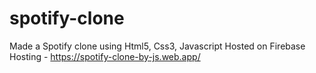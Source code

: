 # spotify-clone
Made a Spotify clone using Html5, Css3, Javascript
Hosted on Firebase Hosting - https://spotify-clone-by-js.web.app/
